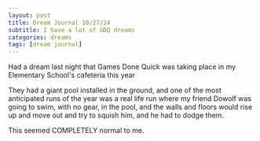 ```yaml
---
layout: post
title: Dream Journal 10/27/24
subtitle: I have a lot of GDQ dreams
categories: dreams
tags: [dream journal]
---
```



Had a dream last night that Games Done Quick was taking place in my Elementary School's cafeteria this year

They had a giant pool installed in the ground, and one of the most anticipated runs of the year was a real life run where my friend Dowolf was going to swim, with no gear, in the pool, and the walls and floors would rise up and move out and try to squish him, and he had to dodge them.

This seemed COMPLETELY normal to me.